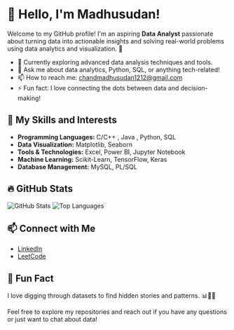 # 👋 Hello, I'm Madhusudan!

Welcome to my GitHub profile! I'm an aspiring **Data Analyst** passionate about turning data into actionable insights and solving real-world problems using data analytics and visualization. 🚀

- 🌱 Currently exploring advanced data analysis techniques and tools.
- 💬 Ask me about data analytics, Python, SQL, or anything tech-related!
- 📫 How to reach me: [chandmadhusudan1212@gmail.com](chandmadhusudan1212@gmail.com)
- ⚡ Fun fact: I love connecting the dots between data and decision-making!

## 🚀 My Skills and Interests
- **Programming Languages:** C/C++ , Java , Python, SQL
- **Data Visualization:** Matplotlib, Seaborn
- **Tools & Technologies:** Excel, Power BI, Jupyter Notebook
- **Machine Learning:** Scikit-Learn, TensorFlow, Keras
- **Database Management:** MySQL, PL/SQL

## 🔥 GitHub Stats
![GitHub Stats](https://github-readme-stats.vercel.app/api?username=Madhusudan0626&show_icons=true&theme=radical)
![Top Languages](https://github-readme-stats.vercel.app/api/top-langs/?username=Madhusudan0626&layout=compact&theme=radical)

## 📫 Connect with Me
- [LinkedIn](https://www.linkedin.com/in/madhusudan-chand-028548207)
- [LeetCode](https://leetcode.com/Madhusudan0626)

## 🌟 Fun Fact
I love digging through datasets to find hidden stories and patterns. 📊🕵️‍♂️

Feel free to explore my repositories and reach out if you have any questions or just want to chat about data!

